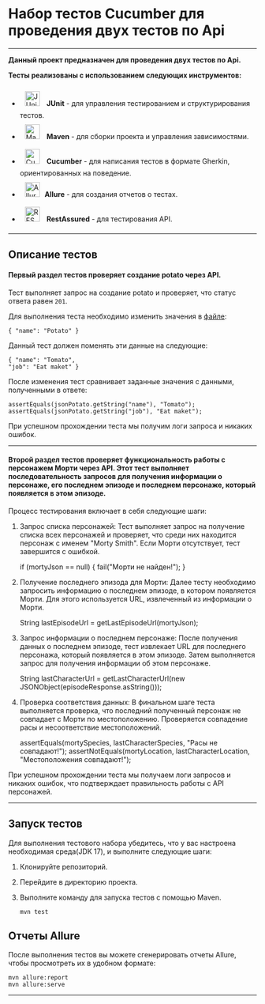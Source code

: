 # Набор тестов Cucumber для проведения двух тестов по Api

---

**Данный проект предназначен для проведения  двух тестов по Api.**

**Тесты реализованы с использованием следующих инструментов:**

- <a href="https://junit.org/junit5/" target="_blank"><img style="margin: 10px" src="https://junit.org/junit5/assets/img/junit5-logo.png" alt="JUnit" height="30" /></a> **JUnit** - для управления тестированием и структурирования тестов.
- <a href="https://maven.apache.org/" target="_blank"><img style="margin: 10px" src="https://user-images.githubusercontent.com/25181517/117207242-07d5a700-adf4-11eb-975e-be04e62b984b.png" alt="Maven" height="30" /></a> **Maven** - для сборки проекта и управления зависимостями.
- <a href="https://cucumber.io/" target="_blank"><img style="margin: 10px" src="https://user-images.githubusercontent.com/25181517/184117353-4b437677-c4bb-4f4c-b448-af4920576732.png" alt="Cucumber" height="30" /></a> **Cucumber** - для написания тестов в формате Gherkin, ориентированных на поведение.
- <a href="https://allurereport.org/" target="_blank"><img style="margin: 10px" src="https://allurereport.org/svg/logo-report-sign.svg" alt="Allure" height="30" /></a>**Allure** - для создания отчетов о тестах.
- <a href="https://wikipedia.org/wiki/REST" target="_blank"><img style="margin: 10px" src="https://user-images.githubusercontent.com/25181517/192107858-fe19f043-c502-4009-8c47-476fc89718ad.png" alt="REST" height="30" /></a> **RestAssured** - для тестирования API.

---

## Описание тестов


#### Первый раздел тестов проверяет создание potato через API.
Тест выполняет запрос на создание potato и проверяет, что статус ответа равен `201`.

Для выполнения теста необходимо изменить значения в [файле](src/test/resources/json/potato.json):

    { "name": "Potato" }

Данный тест должен поменять эти данные на следующие:

    { "name": "Tomato",
    "job": "Eat maket" }

После изменения тест сравнивает заданные значения с данными, полученными в ответе:

    assertEquals(jsonPotato.getString("name"), "Tomato");
    assertEquals(jsonPotato.getString("job"), "Eat maket");

При успешном прохождении теста мы получим логи запроса и никаких ошибок.
***

#### Второй раздел тестов проверяет функциональность работы с персонажем Морти через API. Этот тест выполняет последовательность запросов для получения информации о персонаже, его последнем эпизоде и последнем персонаже, который появляется в этом эпизоде.

Процесс тестирования включает в себя следующие шаги:

1. Запрос списка персонажей:
   Тест выполняет запрос на получение списка всех персонажей и проверяет, что среди них находится персонаж с именем "Morty Smith". Если Морти отсутствует, тест завершится с ошибкой.


      if (mortyJson == null) {
      fail("Морти не найден!");
      }



2. Получение последнего эпизода для Морти:
   Далее тесту необходимо запросить информацию о последнем эпизоде, в котором появляется Морти. Для этого используется URL, извлеченный из информации о Морти.


      String lastEpisodeUrl = getLastEpisodeUrl(mortyJson);



3. Запрос информации о последнем персонаже:
   После получения данных о последнем эпизоде, тест извлекает URL для последнего персонажа, который появляется в этом эпизоде. Затем выполняется запрос для получения информации об этом персонаже.


      String lastCharacterUrl = getLastCharacterUrl(new JSONObject(episodeResponse.asString()));



4. Проверка соответствия данных:
   В финальном шаге теста выполняется проверка, что последний полученный персонаж не совпадает с Морти по местоположению. Проверяется совпадение расы и несоответствие местоположений.


      assertEquals(mortySpecies, lastCharacterSpecies, "Расы не совпадают!");
      assertNotEquals(mortyLocation, lastCharacterLocation, "Местоположения совпадают!");



При успешном прохождении теста мы получаем логи запросов и никаких ошибок, что подтверждает правильность работы с API персонажей.

---

## Запуск тестов

Для выполнения тестового набора убедитесь, что у вас настроена необходимая среда(JDK 17), и выполните следующие шаги:

1. Клонируйте репозиторий.
2. Перейдите в директорию проекта.
3. Выполните команду для запуска тестов с помощью Maven.

       mvn test


## Отчеты Allure

После выполнения тестов вы можете сгенерировать отчеты Allure, чтобы просмотреть их в удобном формате:


    mvn allure:report
    mvn allure:serve


---